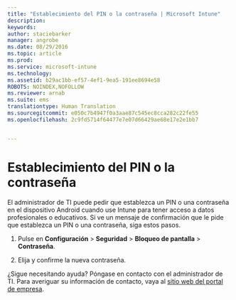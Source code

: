 ```yaml
---
title: "Establecimiento del PIN o la contraseña | Microsoft Intune"
description: 
keywords: 
author: staciebarker
manager: angrobe
ms.date: 08/29/2016
ms.topic: article
ms.prod: 
ms.service: microsoft-intune
ms.technology: 
ms.assetid: b29ac1bb-ef57-4ef1-9ea5-191ee8694e58
ROBOTS: NOINDEX,NOFOLLOW
ms.reviewer: arnab
ms.suite: ems
translationtype: Human Translation
ms.sourcegitcommit: e050c7b4947f0a3aae87c545ec8cca282c22fe55
ms.openlocfilehash: 2c9fd5714f64477e7e07d66429ae68e17e2e1bb7


---
```


# Establecimiento del PIN o la contraseña

El administrador de TI puede pedir que establezca un PIN o una contraseña en el dispositivo Android cuando use Intune para tener acceso a datos profesionales o educativos. Si ve un mensaje de confirmación que le pide que establezca un PIN o una contraseña, siga estos pasos.

1.  Pulse en **Configuración** &gt; **Seguridad** &gt; **Bloqueo de pantalla** &gt; **Contraseña**.

2.  Elija y confirme la nueva contraseña.


¿Sigue necesitando ayuda? Póngase en contacto con el administrador de TI. Para averiguar su información de contacto, vaya al [sitio web del portal de empresa](http://portal.manage.microsoft.com).



<!--HONumber=Oct16_HO2-->



